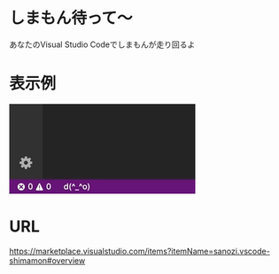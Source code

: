 # しまもん待って〜
あなたのVisual Studio Codeでしまもんが走り回るよ

# 表示例
![shimamon](images/demo.gif)

# URL
https://marketplace.visualstudio.com/items?itemName=sanozi.vscode-shimamon#overview